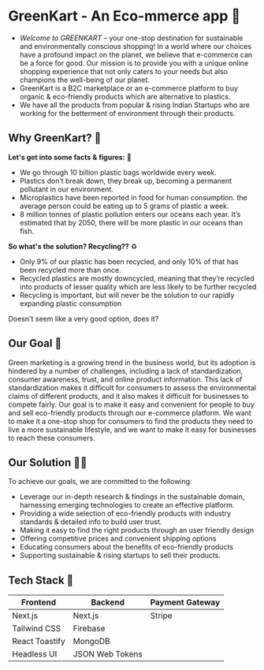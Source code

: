 # GreenKart - An Eco-mmerce app 🌱
- _Welcome to GREENKART_ – your one-stop destination for sustainable and environmentally conscious shopping! In a world where our choices have a profound impact on the planet, we believe that e-commerce can be a force for good. Our mission is to provide you with a unique online shopping experience that not only caters to your needs but also champions the well-being of our planet.
- GreenKart is a B2C marketplace or an e-commerce platform to buy organic & eco-friendly products which are alternative to plastics.
- We have all the products from popular & rising Indian Startups who are working for the betterment of environment through their products.

## Why GreenKart? 🤔
**Let's get into some facts & figures:** 💯
- We go through 10 billion plastic bags worldwide every week.
- Plastics don’t break down, they break up, becoming a permanent pollutant in our environment.
- Microplastics have been reported in food for human consumption. the average person could be eating up to 5 grams of plastic a week.
- 8 million tonnes of plastic pollution enters our oceans each year. It’s estimated that by 2050, there will be more plastic in our oceans than fish.

**So what's the solution? Recycling??** ♻️
- Only 9% of our plastic has been recycled, and only 10% of that has been recycled more than once.
- Recycled plastics are mostly downcycled, meaning that they’re recycled into products of lesser quality which are less likely to be further recycled
- Recycling is important, but will never be the solution to our rapidly expanding plastic consumption

Doesn't seem like a very good option, does it?

## Our Goal 🎯
Green marketing is a growing trend in the business world, but its adoption is hindered by a number of challenges, including a lack of standardization, consumer awareness, trust, and online product information. This lack of standardization makes it difficult for consumers to assess the environmental claims of different products, and it also makes it difficult for businesses to compete fairly. 
Our goal is to make it easy and convenient for people to buy and sell eco-friendly products through our e-commerce platform. We want to make it a one-stop shop for consumers to find the products they need to live a more sustainable lifestyle, and we want to make it easy for businesses to reach these consumers.

## Our Solution 🧑‍💻
To achieve our goals, we are committed to the following:

- Leverage our in-depth research & findings in the sustainable domain, harnessing emerging technologies to create an effective platform.
- Providing a wide selection of eco-friendly products with industry standards & detailed info to build user trust.
- Making it easy to find the right products through an user friendly design
- Offering competitive prices and convenient shipping options
- Educating consumers about the benefits of eco-friendly products
- Supporting sustainable & rising startups to sell their products.

## Tech Stack 🧩
| Frontend    | Backend | Payment Gateway  |
| -------- | ------- | -----------------|
| Next.js  | Next.js    | Stripe
| Tailwind CSS | Firebase     |
| React Toastify    | MongoDB    |
| Headless UI    | JSON Web Tokens
